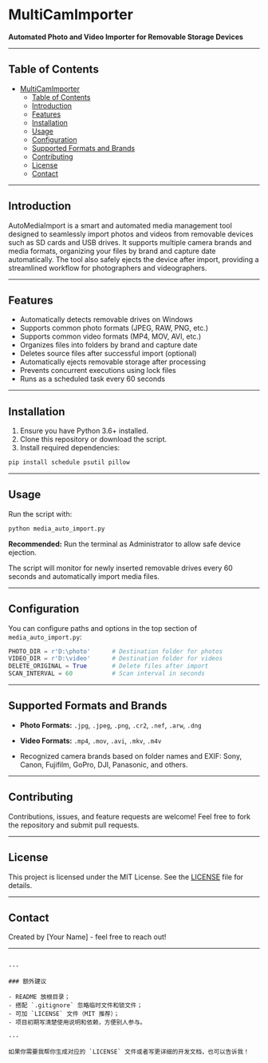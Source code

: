 # MultiCamImporter

**Automated Photo and Video Importer for Removable Storage Devices**

---

## Table of Contents

- [MultiCamImporter](#multicamimporter)
  - [Table of Contents](#table-of-contents)
  - [Introduction](#introduction)
  - [Features](#features)
  - [Installation](#installation)
  - [Usage](#usage)
  - [Configuration](#configuration)
  - [Supported Formats and Brands](#supported-formats-and-brands)
  - [Contributing](#contributing)
  - [License](#license)
  - [Contact](#contact)

---

## Introduction

AutoMediaImport is a smart and automated media management tool designed to seamlessly import photos and videos from removable devices such as SD cards and USB drives. It supports multiple camera brands and media formats, organizing your files by brand and capture date automatically. The tool also safely ejects the device after import, providing a streamlined workflow for photographers and videographers.

---

## Features

- Automatically detects removable drives on Windows  
- Supports common photo formats (JPEG, RAW, PNG, etc.)  
- Supports common video formats (MP4, MOV, AVI, etc.)  
- Organizes files into folders by brand and capture date  
- Deletes source files after successful import (optional)  
- Automatically ejects removable storage after processing  
- Prevents concurrent executions using lock files  
- Runs as a scheduled task every 60 seconds  

---

## Installation

1. Ensure you have Python 3.6+ installed.  
2. Clone this repository or download the script.  
3. Install required dependencies:

```bash
pip install schedule psutil pillow
````

---

## Usage

Run the script with:

```bash
python media_auto_import.py
```

**Recommended:** Run the terminal as Administrator to allow safe device ejection.

The script will monitor for newly inserted removable drives every 60 seconds and automatically import media files.

---

## Configuration

You can configure paths and options in the top section of `media_auto_import.py`:

```python
PHOTO_DIR = r'D:\photo'      # Destination folder for photos  
VIDEO_DIR = r'D:\video'      # Destination folder for videos  
DELETE_ORIGINAL = True       # Delete files after import  
SCAN_INTERVAL = 60           # Scan interval in seconds  
```

---

## Supported Formats and Brands

* **Photo Formats:** `.jpg`, `.jpeg`, `.png`, `.cr2`, `.nef`, `.arw`, `.dng`

* **Video Formats:** `.mp4`, `.mov`, `.avi`, `.mkv`, `.m4v`

* Recognized camera brands based on folder names and EXIF:
  Sony, Canon, Fujifilm, GoPro, DJI, Panasonic, and others.

---

## Contributing

Contributions, issues, and feature requests are welcome!
Feel free to fork the repository and submit pull requests.

---

## License

This project is licensed under the MIT License. See the [LICENSE](LICENSE) file for details.

---

## Contact

Created by \[Your Name] - feel free to reach out!

---

```

---

### 额外建议

- README 放根目录；
- 搭配 `.gitignore` 忽略临时文件和锁文件；
- 可加 `LICENSE` 文件（MIT 推荐）；
- 项目初期写清楚使用说明和依赖，方便别人参与。

---

如果你需要我帮你生成对应的 `LICENSE` 文件或者写更详细的开发文档，也可以告诉我！
```
